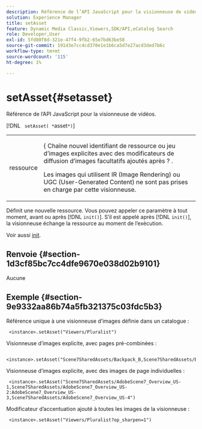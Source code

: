 ```yaml
---
description: Référence de l’API JavaScript pour la visionneuse de vidéos.
solution: Experience Manager
title: setAsset
feature: Dynamic Media Classic,Viewers,SDK/API,eCatalog Search
role: Developer,User
exl-id: 5fd80f8d-321e-47f4-9fb2-65e7bd63be58
source-git-commit: 191d3e7cc4cd370e1e1b6ca5d7e27acd3ded7b6c
workflow-type: tm+mt
source-wordcount: '115'
ht-degree: 1%

---
```


# setAsset{#setasset}

Référence de l’API JavaScript pour la visionneuse de vidéos.

[!DNL ` setAsset( *`asset`*)`]

<table id="table_896DFF34A68A403DB93A6D597461A573"> 
 <tbody> 
  <tr> 
   <td colname="col1"> <p> <span class="codeph"> <span class="varname"> ressource </span> </span> </p> </td> 
   <td colname="col2"> <p>{ <span class="codeph"> Chaîne </span> nouvel identifiant de ressource ou jeu d’images explicites avec des modificateurs de diffusion d’images facultatifs ajoutés après <span class="codeph"> ? </span>. </p> <p> Les images qui utilisent IR (Image Rendering) ou UGC (User-Generated Content) ne sont pas prises en charge par cette visionneuse. </p> </td> 
  </tr> 
 </tbody> 
</table>

Définit une nouvelle ressource. Vous pouvez appeler ce paramètre à tout moment, avant ou après [!DNL `init()`]. S’il est appelé après [!DNL `init()`], la visionneuse échange la ressource au moment de l’exécution.

Voir aussi [init](../../../c-html5-s7-aem-asset-viewers/c-html5-20-ecatalog-viewer-about/c-html5-20-ecatalog-viewer-javascriptapiref/r-html5-ecatalog-viewer-20-javascriptapiref-init.md#reference-aee94dd92a28410784f7a1792e28683b).

## Renvoie {#section-1d3cf85bc7cc4dfe9670e038d02b9101}

Aucune

## Exemple {#section-9e9332aa86b74a5fb321375c03fdc5b3}

Référence unique à une visionneuse d’images définie dans un catalogue :

```
 <instance>.setAsset("Viewers/Pluralist")
```

Visionneuse d’images explicite, avec pages pré-combinées :

```
 <instance>.setAsset("Scene7SharedAssets/Backpack_B,Scene7SharedAssets/Backpack_C,Scene7SharedAssets/Backpack_H,Scene7SharedAssets/Backpack_J")
```

Visionneuse d’images explicite, avec des images de page individuelles :

```
 <instance>.setAsset("Scene7SharedAssets/AdobeScene7_Overview_US-1,Scene7SharedAssets/AdobeScene7_Overview_US-2:AdobeScene7_Overview_US-3,Scene7SharedAssets/AdobeScene7_Overview_US-4")
```

Modificateur d’accentuation ajouté à toutes les images de la visionneuse :

```
 <instance>.setAsset("Viewers/Pluralist?op_sharpen=1")
```
